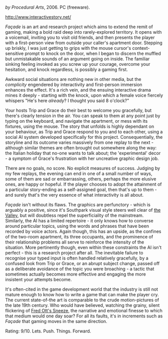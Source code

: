 <!--
.. title: Façade
.. slug: facade
.. date: 2007-06-28 14:43:48-05:00
.. tags: Games
.. category: Games
.. link: 
.. description: 
.. type: text
-->


*by Procedural Arts*, 2006. PC (freeware).

<http://www.interactivestory.net/>

*Façade* is an art and research project which aims to extend the remit
of gaming, making a bold raid deep into rarely-explored territory. It
opens with a voicemail, inviting you to visit old friends, and then
presents the player with a first-person view from outside your caller's
apartment door. Stepping up briskly, I was just getting to grips with
the mouse cursor's context-sensitive prompt to knock on the door, when I
began to discern the muffled but unmistakable sounds of an argument
going on inside. The familiar sinking feeling invoked as you screw up
your courage, overcome your hesitation, and knock regardless, is
possibly a gaming first.

Awkward social situations are nothing new in other media, but the
*complicity* engendered by interactivity and first-person immersion
enhances the effect. It's a rich vein, and the ensuing interactive drama
mines it deeply - starting with the knock, upon which a female voice
fiercely whispers "He's here *already*? I thought you said 8 o'clock?"

Your hosts Trip and Grace do their best to welcome you gracefully, but
there's clearly tension in the air. You can speak to them at any point
just by typing on the keyboard, and navigate the apartment, or mess with
its fixtures, using the mouse. The story that unfolds is highly
dependant on your behaviour, as Trip and Grace respond to you and to
each other, using a social AI system developed specifically for this
project. Consequentially, the storyline and its outcome varies massively
from one replay to the next - although similar themes are often brought
out somewhere along the way: the Italian holiday that no-one wants to
talk about; the 'experimental' decor - a symptom of Grace's frustration
with her uncreative graphic design job.

There are no goals, no score. No explicit measures of success. Judging
by my few replays, the evening can end in one of a small number of ways,
some of them are sad or embarrassing, others, perhaps the more elusive
ones, are happy or hopeful. If the player chooses to adopt the
attainment of a particular story-ending as a self-assigned goal, then
that's up to them - and surely that's the very essence of what
interactivity is all about.

*Façade* isn't without its flaws. The graphics are perfunctory - which
is arguably a positive, since it's Southpark visual style steers well
clear of [the Valley](http://en.wikipedia.org/wiki/Uncanny_valley), but
will doubtless repel the superficiality of the mainstream. Similarly,
the AI has a limited repertoire - it only knows how to converse around
particular topics, using the words and phrases that have been recorded
by voice actors. Again though, this has an upside, as the confines of
the two-room apartment, its three occupants, and the prominence of their
relationship problems all serve to reinforce the intensity of the
situation. More pertinently though, even within these constraints the AI
isn't perfect - this is a research project after all. The inevitable
failure to recognise your typed input is often handled relatively
gracefully, by a confused look from Trip or Grace, or an abrupt subject
change, passed off as a deliberate avoidance of the topic you were
broaching - a tactic that sometimes actually becomes more effective and
engaging the more insistent your attempts become.

It's often-cited in the game development world that the industry is
still not mature enough to know how to write a game that can make the
player cry. The current state-of-the art is comparable to the crude
motion-pictures of the late 19th century. Who would have believed,
watching the grainy, silent flickering of [Fred Ott's
Sneeze](http://en.wikipedia.org/wiki/Fred_Ott%27s_Sneeze), the narrative
and emotional finesse to which that medium would one day soar? For all
its faults, it's in increments such as *Façade* that gaming moves in the
same direction.

Rating: 9/10.
Lets. Push. Things. Forward.